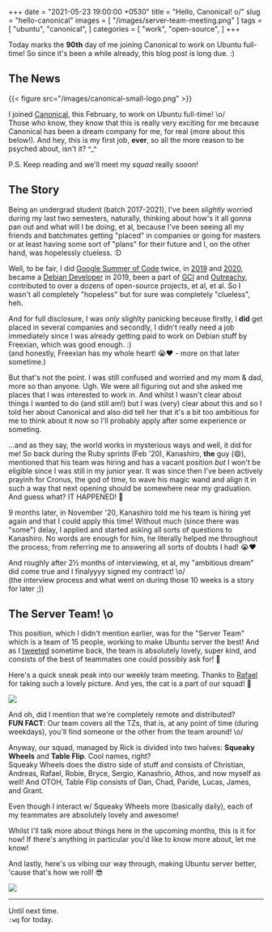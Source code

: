 +++
date = "2021-05-23 19:00:00 +0530"
title = "Hello, Canonical! o/"
slug = "hello-canonical"
images = [
    "/images/server-team-meeting.png"
]
tags = [
    "ubuntu",
    "canonical",
]
categories = [
    "work",
    "open-source",
]
+++

Today marks the **90th** day of me joining Canonical to work on Ubuntu full-time! So since
it's been a while already, this blog post is long due. :)


## The News
{{< figure src="/images/canonical-small-logo.png" >}}

I joined [Canonical](https://canonical.com/), this February, to work on Ubuntu full-time! \o/  
Those who know, they know that this is really very exciting for me because Canonical has
been a dream company for me, for real (more about this below!). And hey, this is my first
job, **ever**, so all the more reason to be psyched about, isn't it? ^_^

P.S. Keep reading and we'll meet my *squad* really sooon!


## The Story

Being an undergrad student (batch 2017-2021), I've been *slightly* worried during my last
two semesters, naturally, thinking about how's it all gonna pan out and what will I be doing,
et al, because I've been seeing all my friends and batchmates getting "placed" in companies
or going for masters or at least having some sort of "plans" for their future and I, on the
other hand, was hopelessly clueless. :D

Well, to be fair, I did [Google Summer of Code](https://summerofcode.withgoogle.com/) twice,
in [2019](https://summerofcode.withgoogle.com/archive/2019/projects/6014695855620096/) and
[2020](https://summerofcode.withgoogle.com/archive/2020/projects/4736285727522816/), became a
[Debian Developer](https://wiki.debian.org/DebianDeveloper) in 2019, been a part of
[GCI](https://codein.withgoogle.com/) and [Outreachy](https://www.outreachy.org/), contributed
to over a dozens of open-source projects, et al, et al. So I wasn't all completely "hopeless"
but for sure was completely "clueless", heh.

And for full disclosure, I was *only* slighlty panicking because firstly, I **did** get placed
in several companies and secondly, I didn't really need a job immediately since I was already
getting paid to work on Debian stuff by Freexian, which was good enough. :)  
(and honestly, Freexian has my whole heart! 😭❤️️ - more on that later sometime.)

But that's not the point. I was still confused and worried and my mom & dad, more so than
anyone. Ugh. We were all figuring out and she asked me places that I was interested to work
in. And whilst I wasn't clear about things I wanted to do (and still am!) but I was (very)
clear about this and so I told her about Canonical and also did tell her that it's a bit too
ambitious for me to think about it now so I'll probably apply after some experience or someting.

...and as they say, the world works in mysterious ways and well, it did for me! So back during
the Ruby sprints (Feb '20), Kanashiro, **the** guy (😄), mentioned that his team was hiring and
has a vacant position *but* I won't be eligible since I was still in my junior year. It was
since then I've been actively prayinh for Cronus, the god of time, to wave his magic wand and
align it in such a way that next opening should be somewhere near my graduation. And guess
what? IT HAPPENED! 🙊

9 months later, in November '20, Kanashiro told me his team is hiring yet again and that I
could apply this time! Without much (since there was "some") delay, I applied and started
asking all sorts of questions to Kanashiro. No words are enough for him, he literally helped
me throughout the process; from referring me to answering all sorts of doubts I had! 😭❤️️

And roughly after 2½ months of interviewing, et al, my "ambitious dream" did come true and I
finalyyyy signed my contract! \o/  
(the interview process and what went on during those 10 weeks is a story for later ;))


## The Server Team! \o

This position, which I didn't mention earlier, was for the "Server Team" which is a team of
15 people, working to make Ubuntu server the best! And as I
[tweeted](https://twitter.com/utkarsh2102/status/1383420034467332107) sometime back, the team
is absolutely lovely, super kind, and consists of the best of teammates one could possibly
ask for! 🥰

Here's a quick sneak peak into our weekly team meeting. Thanks to
[Rafael](https://twitter.com/rafaeldtinoco) for taking such a lovely picture. And yes, the cat
is a part of our squad! 🐾

![](/images/server-team-meeting-cat.jpg#center)

And oh, did I mention that we're completely remote and distributed?  
**FUN FACT**: Our team covers all the TZs, that is, at any point of time (during weekdays),
you'll find someone or the other from the team around! \o/

Anyway, our squad, managed by Rick is divided into two halves: **Squeaky Wheels** and
**Table Flip**. Cool names, right?  
Squeaky Wheels does the distro side of stuff and consists of Christian, Andreas, Rafael, Robie,
Bryce, Sergio, Kanashrio, Athos, and now myself as well! And OTOH, Table Flip consists of Dan,
Chad, Paride, Lucas, James, and Grant.

Even though I interact w/ Squeaky Wheels more (basically daily), each of my teammates are
absolutely lovely and awesome!

Whilst I'll talk more about things here in the upcoming months, this is it for now! If there's
anything in particular you'd like to know more about, let me know!

And lastly, here's us vibing our way through, making Ubuntu server better, 'cause that's how
we roll! 😎

![](/images/server-team-vibing-small.gif#center)


---

Until next time.  
`:wq` for today.
